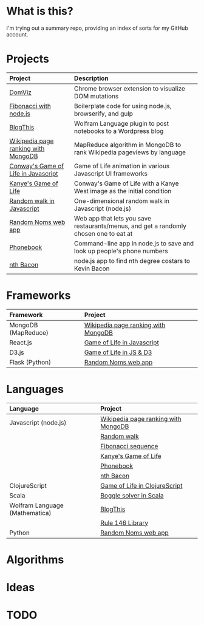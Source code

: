 # What is this?

I'm trying out a summary repo, providing an index of sorts for my GitHub
account.

# Projects

| Project | Description |
|:--------|:------------|
| [DomViz](https://github.com/paul-jean/dom-viz) | Chrome browser extension to visualize DOM mutations |
| [Fibonacci with node.js](https://github.com/paul-jean/fib-nodejs) | Boilerplate code for using node.js, browserify, and gulp |
| [BlogThis](https://github.com/paul-jean/blog-this) | Wolfram Language plugin to post notebooks to a Wordpress blog |
| [Wikipedia page ranking with MongoDB](https://github.com/paul-jean/wiki-rank-mongodb) | MapReduce algorithm in MongoDB to rank Wikipedia pageviews by language |
| [Conway's Game of Life in Javascript](https://github.com/paul-jean/life) | Game of Life animation in various Javascript UI frameworks |
| [Kanye's Game of Life](https://github.com/paul-jean/kanye-gol) | Conway's Game of Life with a Kanye West image as the initial condition |
| [Random walk in Javascript](https://github.com/paul-jean/random-walk-js) | One-dimensional random walk in Javascript (node.js) |
| [Random Noms web app](https://github.com/paul-jean/random-restaurant) | Web app that lets you save restaurants/menus, and get a randomly chosen one to eat at |
| [Phonebook](https://github.com/paul-jean/phonebook) | Command-line app in node.js to save and look up people's phone numbers |
| [nth Bacon](https://github.com/paul-jean/nth-bacon) | node.js app to find nth degree costars to Kevin Bacon |

# Frameworks

| Framework | Project |
|:----------|:--------|
| MongoDB (MapReduce) | [Wikipedia page ranking with MongoDB](https://github.com/paul-jean/wiki-rank-mongodb) |
| React.js | [Game of Life in Javascript](https://github.com/paul-jean/life) |
| D3.js | [Game of Life in JS & D3](https://github.com/paul-jean/life/tree/master/implementations/d3-svg) |
| Flask (Python) | [Random Noms web app](https://github.com/paul-jean/random-restaurant) |

# Languages

| Language | Project |
|:---------|:--------|
| Javascript (node.js) | [Wikipedia page ranking with MongoDB](https://github.com/paul-jean/wiki-rank-mongodb) |
| | [Random walk](https://github.com/paul-jean/random-walk-js) |
| | [Fibonacci sequence](https://github.com/paul-jean/fib-nodejs)
| | [Kanye's Game of Life](https://github.com/paul-jean/kanye-gol) |
| | [Phonebook](https://github.com/paul-jean/phonebook) |
| | [nth Bacon](https://github.com/paul-jean/nth-bacon) |
| ClojureScript | [Game of Life in ClojureScript](https://github.com/paul-jean/life/blob/master/implementations/cljs-div/src/cljs_div/core.cljs) |
| Scala | [Boggle solver in Scala](https://github.com/paul-jean/boggle) |
| Wolfram Language (Mathematica) | [BlogThis](https://github.com/paul-jean/blog-this) |
| | [Rule 146 Library](https://github.com/paul-jean/rule146) |
| Python | [Random Noms web app](https://github.com/paul-jean/random-restaurant) |

# Algorithms

# Ideas

# TODO
